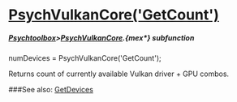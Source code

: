 # [PsychVulkanCore('GetCount')](PsychVulkanCore-GetCount) 
##### [Psychtoolbox](Psychtoolbox)>[PsychVulkanCore](PsychVulkanCore).{mex*} subfunction

numDevices = PsychVulkanCore('GetCount');

Returns count of currently available Vulkan driver + GPU combos.  
  


###See also:
[GetDevices](PsychVulkanCore-GetDevices)
